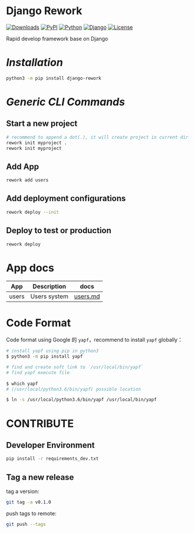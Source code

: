 # Django Rework

[![Downloads](https://pepy.tech/badge/django-rework)](https://pepy.tech/project/django-rework)
[![PyPI](https://img.shields.io/pypi/v/django-rework)](https://pypi.org/project/django-rework/)
[![Python](https://img.shields.io/pypi/pyversions/django)](https://www.python.org)
[![Django](https://img.shields.io/pypi/djversions/django-rework)](https://www.djangoproject.com)
[![License](https://img.shields.io/pypi/l/django-rework)](https://opensource.org/licenses/MIT)

Rapid develop framework base on Django

# _Installation_

```bash
python3 -m pip install django-rework
```

# _Generic CLI Commands_

## Start a new project

```bash
# recommend to append a dot(.), it will create project in current dir
rework init myproject . 
rework init myproject
```

## Add App

```bash
rework add users
```

## Add deployment configurations

```bash
rework deploy --init
```

## Deploy to test or production

```bash
rework deploy
```

# App docs

| App      | Description | docs |
| ----------- | ----------- | ----------- |
| users      | Users system       | [users.md](docs/users.md) |

# Code Format

Code format using Google 的 `yapf`，recommend to install `yapf` globally：
```bash
# install yapf using pip in python3
$ python3 -m pip install yapf

# find and create soft link to `/usr/local/bin/yapf`
# find yapf execute file 
 
$ which yapf
# (/usr/local/python3.6/bin/yapf) possible location

$ ln -s /usr/local/python3.6/bin/yapf /usr/local/bin/yapf
```

# CONTRIBUTE

## Developer Environment

```bash
pip install -r requirements_dev.txt
``` 


## Tag a new release

tag a version:

```bash
git tag -a v0.1.0
```

push tags to remote:

```bash
git push --tags
```
